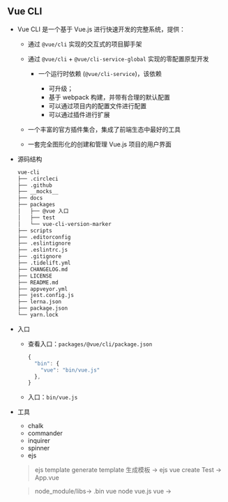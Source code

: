 ## Vue CLI

- Vue CLI 是一个基于 Vue.js 进行快速开发的完整系统，提供：

  - 通过 `@vue/cli` 实现的交互式的项目脚手架

  - 通过 `@vue/cli` + `@vue/cli-service-global` 实现的零配置原型开发

    - 一个运行时依赖 (`@vue/cli-service`)，该依赖

      - 可升级；
      - 基于 webpack 构建，并带有合理的默认配置
      - 可以通过项目内的配置文件进行配置
      - 可以通过插件进行扩展

  - 一个丰富的官方插件集合，集成了前端生态中最好的工具

  - 一套完全图形化的创建和管理 Vue.js 项目的用户界面

- 源码结构

  ```sh
  vue-cli
  ├── .circleci
  ├── .github
  ├── __mocks__
  ├── docs
  ├── packages
  │   ├── @vue 入口
  │   ├── test
  │   └── vue-cli-version-marker
  ├── scripts
  ├── .editorconfig
  ├── .eslintignore
  ├── .eslintrc.js
  ├── .gitignore
  ├── .tidelift.yml
  ├── CHANGELOG.md
  ├── LICENSE
  ├── README.md
  ├── appveyor.yml
  ├── jest.config.js
  ├── lerna.json
  ├── package.json
  └── yarn.lock
  ```

- 入口

  - 查看入口：`packages/@vue/cli/package.json`

    ```js
    {
      "bin": {
        "vue": "bin/vue.js"
      },
    }
    ```

  - 入口：`bin/vue.js`

- 工具

  - chalk
  - commander
  - inquirer
  - spinner
  - ejs

  > ejs template generate template 生成模板 -> ejs vue create Test -> App.vue

  > node_module/libs-> .bin vue node vue.js vue ->
